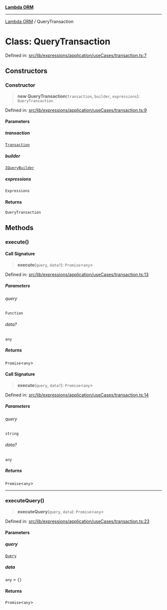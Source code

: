 [**Lambda ORM**](../README.md)

***

[Lambda ORM](../README.md) / QueryTransaction

# Class: QueryTransaction

Defined in: [src/lib/expressions/application/useCases/transaction.ts:7](https://github.com/lambda-orm/lambdaorm/blob/de442ee62b98645313d73b81a13e3c7cf3edad24/src/lib/expressions/application/useCases/transaction.ts#L7)

## Constructors

### Constructor

> **new QueryTransaction**(`transaction`, `builder`, `expressions`): `QueryTransaction`

Defined in: [src/lib/expressions/application/useCases/transaction.ts:9](https://github.com/lambda-orm/lambdaorm/blob/de442ee62b98645313d73b81a13e3c7cf3edad24/src/lib/expressions/application/useCases/transaction.ts#L9)

#### Parameters

##### transaction

[`Transaction`](Transaction.md)

##### builder

[`IQueryBuilder`](../interfaces/IQueryBuilder.md)

##### expressions

`Expressions`

#### Returns

`QueryTransaction`

## Methods

### execute()

#### Call Signature

> **execute**(`query`, `data?`): `Promise`\<`any`\>

Defined in: [src/lib/expressions/application/useCases/transaction.ts:13](https://github.com/lambda-orm/lambdaorm/blob/de442ee62b98645313d73b81a13e3c7cf3edad24/src/lib/expressions/application/useCases/transaction.ts#L13)

##### Parameters

###### query

`Function`

###### data?

`any`

##### Returns

`Promise`\<`any`\>

#### Call Signature

> **execute**(`query`, `data?`): `Promise`\<`any`\>

Defined in: [src/lib/expressions/application/useCases/transaction.ts:14](https://github.com/lambda-orm/lambdaorm/blob/de442ee62b98645313d73b81a13e3c7cf3edad24/src/lib/expressions/application/useCases/transaction.ts#L14)

##### Parameters

###### query

`string`

###### data?

`any`

##### Returns

`Promise`\<`any`\>

***

### executeQuery()

> **executeQuery**(`query`, `data`): `Promise`\<`any`\>

Defined in: [src/lib/expressions/application/useCases/transaction.ts:23](https://github.com/lambda-orm/lambdaorm/blob/de442ee62b98645313d73b81a13e3c7cf3edad24/src/lib/expressions/application/useCases/transaction.ts#L23)

#### Parameters

##### query

[`Query`](Query.md)

##### data

`any` = `{}`

#### Returns

`Promise`\<`any`\>
